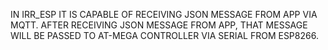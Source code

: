 IN IRR_ESP
IT IS CAPABLE OF RECEIVING JSON MESSAGE FROM APP VIA MQTT.
AFTER RECEIVING JSON MESSAGE FROM APP, THAT MESSAGE WILL BE PASSED TO AT-MEGA CONTROLLER VIA SERIAL FROM ESP8266.